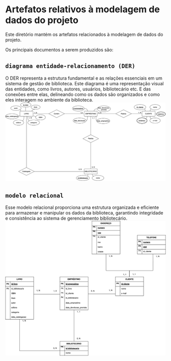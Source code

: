 # Artefatos relativos à modelagem de dados do projeto

Este diretório mantém os artefatos relacionados à modelagem de dados do projeto.

Os principais documentos a serem produzidos são:

## `diagrama entidade-relacionamento (DER)`

O DER representa a estrutura fundamental e as relações essenciais em um sistema de gestão de biblioteca. Este diagrama é uma representação visual das entidades, como livros, autores, usuários, bibliotecário etc. E das conexões entre elas, delineando como os dados são organizados e como eles interagem no ambiente da biblioteca.
![diagrama-entidade-relacionamento](assets/Der%20Biblioteca.drawio.svg)

## `modelo relacional`

Esse modelo relacional proporciona uma estrutura organizada e eficiente para armazenar e manipular os dados da biblioteca, garantindo integridade e consistência ao sistema de gerenciamento bibliotecário.
![modelo-relacional](assets/Modelo%20Relacional%20Biblioteca.drawio.svg)
